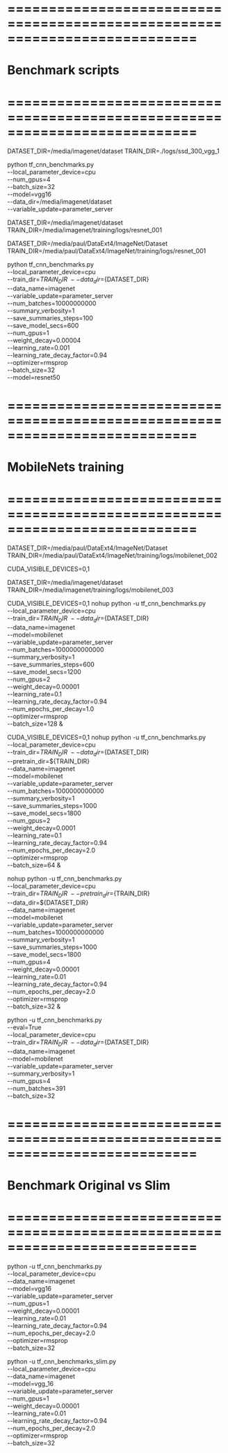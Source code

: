 # =========================================================================== #
# Benchmark scripts
# =========================================================================== #
DATASET_DIR=/media/imagenet/dataset
TRAIN_DIR=./logs/ssd_300_vgg_1

python tf_cnn_benchmarks.py \
    --local_parameter_device=cpu \
    --num_gpus=4 \
    --batch_size=32 \
    --model=vgg16 \
    --data_dir=/media/imagenet/dataset \
    --variable_update=parameter_server

DATASET_DIR=/media/imagenet/dataset
TRAIN_DIR=/media/imagenet/training/logs/resnet_001

DATASET_DIR=/media/paul/DataExt4/ImageNet/Dataset
TRAIN_DIR=/media/paul/DataExt4/ImageNet/training/logs/resnet_001

python tf_cnn_benchmarks.py \
    --local_parameter_device=cpu \
    --train_dir=${TRAIN_DIR} \
    --data_dir=${DATASET_DIR} \
    --data_name=imagenet \
    --variable_update=parameter_server \
    --num_batches=10000000000 \
    --summary_verbosity=1 \
    --save_summaries_steps=100 \
    --save_model_secs=600 \
    --num_gpus=1 \
    --weight_decay=0.00004 \
    --learning_rate=0.001 \
    --learning_rate_decay_factor=0.94 \
    --optimizer=rmsprop \
    --batch_size=32 \
    --model=resnet50


# =========================================================================== #
# MobileNets training
# =========================================================================== #
DATASET_DIR=/media/paul/DataExt4/ImageNet/Dataset
TRAIN_DIR=/media/paul/DataExt4/ImageNet/training/logs/mobilenet_002

CUDA_VISIBLE_DEVICES=0,1

DATASET_DIR=/media/imagenet/dataset
TRAIN_DIR=/media/imagenet/training/logs/mobilenet_003

CUDA_VISIBLE_DEVICES=0,1 nohup python -u tf_cnn_benchmarks.py \
    --local_parameter_device=cpu \
    --train_dir=${TRAIN_DIR} \
    --data_dir=${DATASET_DIR} \
    --data_name=imagenet \
    --model=mobilenet \
    --variable_update=parameter_server \
    --num_batches=1000000000000 \
    --summary_verbosity=1 \
    --save_summaries_steps=600 \
    --save_model_secs=1200 \
    --num_gpus=2 \
    --weight_decay=0.00001 \
    --learning_rate=0.1 \
    --learning_rate_decay_factor=0.94 \
    --num_epochs_per_decay=1.0 \
    --optimizer=rmsprop \
    --batch_size=128 &


CUDA_VISIBLE_DEVICES=0,1 nohup python -u tf_cnn_benchmarks.py \
    --local_parameter_device=cpu \
    --train_dir=${TRAIN_DIR} \
    --data_dir=${DATASET_DIR} \
    --pretrain_dir=${TRAIN_DIR} \
    --data_name=imagenet \
    --model=mobilenet \
    --variable_update=parameter_server \
    --num_batches=1000000000000 \
    --summary_verbosity=1 \
    --save_summaries_steps=1000 \
    --save_model_secs=1800 \
    --num_gpus=2 \
    --weight_decay=0.0001 \
    --learning_rate=0.1 \
    --learning_rate_decay_factor=0.94 \
    --num_epochs_per_decay=2.0 \
    --optimizer=rmsprop \
    --batch_size=64 &



nohup python -u tf_cnn_benchmarks.py \
    --local_parameter_device=cpu \
    --train_dir=${TRAIN_DIR} \
    --pretrain_dir=${TRAIN_DIR} \
    --data_dir=${DATASET_DIR} \
    --data_name=imagenet \
    --model=mobilenet \
    --variable_update=parameter_server \
    --num_batches=1000000000000 \
    --summary_verbosity=1 \
    --save_summaries_steps=1000 \
    --save_model_secs=1800 \
    --num_gpus=4 \
    --weight_decay=0.00001 \
    --learning_rate=0.01 \
    --learning_rate_decay_factor=0.94 \
    --num_epochs_per_decay=2.0 \
    --optimizer=rmsprop \
    --batch_size=32 &

python -u tf_cnn_benchmarks.py \
    --eval=True \
    --local_parameter_device=cpu \
    --train_dir=${TRAIN_DIR} \
    --data_dir=${DATASET_DIR} \
    --data_name=imagenet \
    --model=mobilenet \
    --variable_update=parameter_server \
    --summary_verbosity=1 \
    --num_gpus=4 \
    --num_batches=391 \
    --batch_size=32

# =========================================================================== #
# Benchmark Original vs Slim
# =========================================================================== #
python -u tf_cnn_benchmarks.py \
    --local_parameter_device=cpu \
    --data_name=imagenet \
    --model=vgg16 \
    --variable_update=parameter_server \
    --num_gpus=1 \
    --weight_decay=0.00001 \
    --learning_rate=0.01 \
    --learning_rate_decay_factor=0.94 \
    --num_epochs_per_decay=2.0 \
    --optimizer=rmsprop \
    --batch_size=32


python -u tf_cnn_benchmarks_slim.py \
    --local_parameter_device=cpu \
    --data_name=imagenet \
    --model=vgg_16 \
    --variable_update=parameter_server \
    --num_gpus=1 \
    --weight_decay=0.00001 \
    --learning_rate=0.01 \
    --learning_rate_decay_factor=0.94 \
    --num_epochs_per_decay=2.0 \
    --optimizer=rmsprop \
    --batch_size=32
